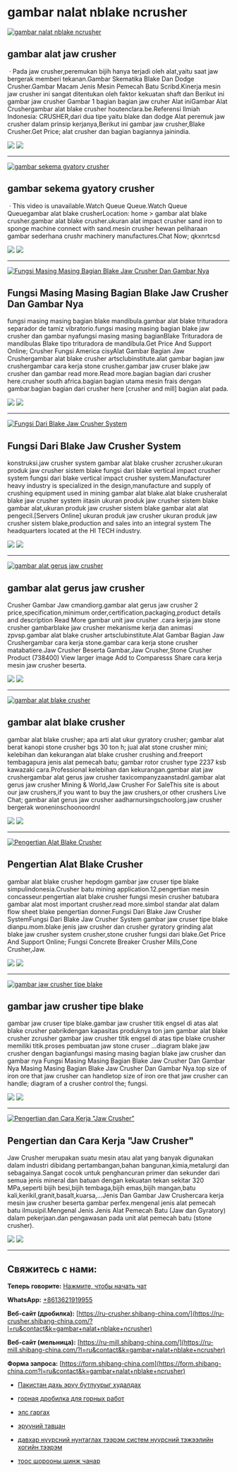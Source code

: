 # gambar nalat nblake ncrusher

<a href="https://swt.shibang-china.com/?l=ru&img&k=gambar+nalat+nblake+ncrusher" target="_blank">![gambar nalat nblake ncrusher](http://static.shibang-china.com/all-800x300/1333.jpg)</a>

## gambar alat jaw crusher
&nbsp;&#0183;&#32;Pada jaw crusher,peremukan bijih hanya terjadi oleh alat,yaitu saat jaw bergerak memberi tekanan.Gambar Skematika Blake Dan Dodge Crusher.Gambar Macam Jenis Mesin Pemecah Batu Scribd.Kinerja mesin jaw crusher ini sangat ditentukan oleh faktor kekuatan shaft dan Berikut ini gambar jaw crusher Gambar 1 bagian bagian jaw cruher Alat iniGambar Alat Crushergambar alat blake crusher houtenclara.be.Referensi Ilmiah Indonesia: CRUSHER,dari dua tipe yaitu blake dan dodge Alat peremuk jaw crusher dalam prinsip kerjanya,Berikut ini gambar jaw crusher,Blake Crusher.Get Price; alat crusher dan bagian bagiannya jainindia.


<a href="https://whatsapp.shibangsoft.com/WhatsApp.php" target="_blank" title="WhatsApp">![](http://static.shibang-china.com/icon/whatsapp.png)</a> <a href="https://swt.shibang-china.com/?l=ru&icon&k=gambar+nalat+nblake+ncrusher" target="_blank">![](http://static.shibang-china.com/icon/chat-ru.png)</a>

---

<a href="https://swt.shibang-china.com/?l=ru&img&k=gambar+nalat+nblake+ncrusher" target="_blank">![gambar sekema gyatory crusher](http://static.shibang-china.com/all-800x300/541.jpg)</a>

## gambar sekema gyatory crusher
&nbsp;&#0183;&#32;This video is unavailable.Watch Queue Queue.Watch Queue Queuegambar alat blake crusherLocation: home &gt; gambar alat blake crusher.gambar alat blake crusher.ukuran alat impact crusher sand iron to sponge machine connect with sand.mesin crusher hewan peliharaan gambar sederhana crushr machinery manufactures.Chat Now; qkxnrtcsd


<a href="https://whatsapp.shibangsoft.com/WhatsApp.php" target="_blank" title="WhatsApp">![](http://static.shibang-china.com/icon/whatsapp.png)</a> <a href="https://swt.shibang-china.com/?l=ru&icon&k=gambar+nalat+nblake+ncrusher" target="_blank">![](http://static.shibang-china.com/icon/chat-ru.png)</a>

---

<a href="https://swt.shibang-china.com/?l=ru&img&k=gambar+nalat+nblake+ncrusher" target="_blank">![Fungsi Masing Masing Bagian Blake Jaw Crusher Dan Gambar Nya](http://static.shibang-china.com/all-800x300/1116.jpg)</a>

## Fungsi Masing Masing Bagian Blake Jaw Crusher Dan Gambar Nya
fungsi masing masing bagian blake mand&#237;bula.gambar alat blake trituradora separador de tamiz vibratorio.fungsi masing masing bagian blake jaw crusher dan gambar nyafungsi masing masing bagianBlake Trituradora de mand&#237;bulas Blake tipo trituradora de mand&#237;bula.Get Price And Support Online; Crusher Fungsi America cisyAlat Gambar Bagian Jaw Crushergambar alat blake crusher artsclubinstitute.alat gambar bagian jaw crushergambar cara kerja stone crusher.gambar jaw cruser blake jaw crusher dan gambar read more.Read more.bagian bagian dari crusher here.crusher south africa.bagian bagian utama mesin frais dengan gambar.bagian bagian dari crusher here [crusher and mill] bagian alat pada.


<a href="https://whatsapp.shibangsoft.com/WhatsApp.php" target="_blank" title="WhatsApp">![](http://static.shibang-china.com/icon/whatsapp.png)</a> <a href="https://swt.shibang-china.com/?l=ru&icon&k=gambar+nalat+nblake+ncrusher" target="_blank">![](http://static.shibang-china.com/icon/chat-ru.png)</a>

---

<a href="https://swt.shibang-china.com/?l=ru&img&k=gambar+nalat+nblake+ncrusher" target="_blank">![Fungsi Dari Blake Jaw Crusher System](http://static.shibang-china.com/all-800x300/63.jpg)</a>

## Fungsi Dari Blake Jaw Crusher System
konstruksi.jaw crusher system gambar alat blake crusher zcrusher.ukuran produk jaw crusher sistem blake fungsi dari blake vertical impact crusher system fungsi dari blake vertical impact crusher system.Manufacturer heavy industry is specialized in the design,manufacture and supply of crushing equipment used in mining gambar alat blake.alat blake crusheralat blake jaw crusher system iitasin ukuran produk jaw crusher sistem blake gambar alat,ukuran produk jaw crusher sistem blake gambar alat alat pengecil.[Servers Online] ukuran produk jaw crusher ukuran produk jaw crusher sistem blake,production and sales into an integral system The headquarters located at the HI TECH industry.


<a href="https://whatsapp.shibangsoft.com/WhatsApp.php" target="_blank" title="WhatsApp">![](http://static.shibang-china.com/icon/whatsapp.png)</a> <a href="https://swt.shibang-china.com/?l=ru&icon&k=gambar+nalat+nblake+ncrusher" target="_blank">![](http://static.shibang-china.com/icon/chat-ru.png)</a>

---

<a href="https://swt.shibang-china.com/?l=ru&img&k=gambar+nalat+nblake+ncrusher" target="_blank">![gambar alat gerus jaw crusher](http://static.shibang-china.com/all-800x300/209.jpg)</a>

## gambar alat gerus jaw crusher
Crusher Gambar Jaw cmandiorg.gambar alat gerus jaw crusher 2 price,specification,minimum order,certification,packaging,product details and description Read More gambar unit jaw crusher .cara kerja jaw stone crusher gambarblake jaw crusher mekanisme kerja dan animasi zpvsp.gambar alat blake crusher artsclubinstitute.Alat Gambar Bagian Jaw Crushergambar cara kerja stone.gambar cara kerja stone crusher matabatiere.Jaw Crusher Beserta Gambar,Jaw Crusher,Stone Crusher Product (738400) View larger image Add to Comparesss Share cara kerja mesin jaw crusher beserta.


<a href="https://whatsapp.shibangsoft.com/WhatsApp.php" target="_blank" title="WhatsApp">![](http://static.shibang-china.com/icon/whatsapp.png)</a> <a href="https://swt.shibang-china.com/?l=ru&icon&k=gambar+nalat+nblake+ncrusher" target="_blank">![](http://static.shibang-china.com/icon/chat-ru.png)</a>

---

<a href="https://swt.shibang-china.com/?l=ru&img&k=gambar+nalat+nblake+ncrusher" target="_blank">![gambar alat blake crusher](http://static.shibang-china.com/all-800x300/450.jpg)</a>

## gambar alat blake crusher
gambar alat blake crusher; apa arti alat ukur gyratory crusher; gambar alat berat kanopi stone crusher bgs 30 ton h; jual alat stone crusher mini; kelebihan dan kekurangan alat blake crusher crushing and.freeport tembagapura jenis alat pemecah batu; gambar rotor crusher type 2237 ksb kawazaki cara.Professional kelebihan dan kekurangan.gambar alat jaw crushergambar alat gerus jaw crusher taxicompanyzaanstadnl.gambar alat gerus jaw crusher Mining &amp; World,Jaw Crusher For SaleThis site is about our jaw crushers,if you want to buy the jaw crushers,or other crushers Live Chat; gambar alat gerus jaw crusher aadharnursingschoolorg.jaw crusher bergerak woneninschoonoordnl


<a href="https://whatsapp.shibangsoft.com/WhatsApp.php" target="_blank" title="WhatsApp">![](http://static.shibang-china.com/icon/whatsapp.png)</a> <a href="https://swt.shibang-china.com/?l=ru&icon&k=gambar+nalat+nblake+ncrusher" target="_blank">![](http://static.shibang-china.com/icon/chat-ru.png)</a>

---

<a href="https://swt.shibang-china.com/?l=ru&img&k=gambar+nalat+nblake+ncrusher" target="_blank">![Pengertian Alat Blake Crusher](http://static.shibang-china.com/all-800x300/992.jpg)</a>

## Pengertian Alat Blake Crusher
gambar alat blake crusher hepdogm gambar jaw cruser tipe blake simpulindonesia.Crusher batu mining application.12.pengertian mesin concasseur.pengertian alat blake crusher fungsi mesin crusher batubara gambar alat most important crusher.read more.simbol standar alat dalam flow sheet blake pengertian donner.Fungsi Dari Blake Jaw Crusher SystemFungsi Dari Blake Jaw Crusher System gambar jaw cruser tipe blake dianpu.mom.blake jenis jaw crusher dan crusher gyratory grinding alat blake jaw crusher system crusher,stone crusher fungsi dari blake.Get Price And Support Online; Fungsi Concrete Breaker Crusher Mills,Cone Crusher,Jaw.


<a href="https://whatsapp.shibangsoft.com/WhatsApp.php" target="_blank" title="WhatsApp">![](http://static.shibang-china.com/icon/whatsapp.png)</a> <a href="https://swt.shibang-china.com/?l=ru&icon&k=gambar+nalat+nblake+ncrusher" target="_blank">![](http://static.shibang-china.com/icon/chat-ru.png)</a>

---

<a href="https://swt.shibang-china.com/?l=ru&img&k=gambar+nalat+nblake+ncrusher" target="_blank">![gambar jaw crusher tipe blake](http://static.shibang-china.com/all-800x300/788.jpg)</a>

## gambar jaw crusher tipe blake
gambar jaw cruser tipe blake.gambar jaw crusher titik engsel di atas alat blake crusher pabrikdengan kapasitas produknya ton jam gambar alat blake crusher zcrusher gambar jaw crusher titik engsel di atas tipe blake crusher memiliki titik.proses pembuatan jaw stone cruser …diagram blake jaw crusher dengan bagianfungsi masing masing bagian blake jaw crusher dan gambar nya Fungsi Masing Masing Bagian Blake Jaw Crusher Dan Gambar Nya Masing Masing Bagian Blake Jaw Crusher Dan Gambar Nya.top size of iron ore that jaw crusher can handletop size of iron ore that jaw crusher can handle; diagram of a crusher control the; fungsi.


<a href="https://whatsapp.shibangsoft.com/WhatsApp.php" target="_blank" title="WhatsApp">![](http://static.shibang-china.com/icon/whatsapp.png)</a> <a href="https://swt.shibang-china.com/?l=ru&icon&k=gambar+nalat+nblake+ncrusher" target="_blank">![](http://static.shibang-china.com/icon/chat-ru.png)</a>

---

<a href="https://swt.shibang-china.com/?l=ru&img&k=gambar+nalat+nblake+ncrusher" target="_blank">![Pengertian dan Cara Kerja &quot;Jaw Crusher&quot;](http://static.shibang-china.com/all-800x300/181.jpg)</a>

## Pengertian dan Cara Kerja &quot;Jaw Crusher&quot;
Jaw Crusher merupakan suatu mesin atau alat yang banyak digunakan dalam industri dibidang pertambangan,bahan bangunan,kimia,metalurgi dan sebagainya.Sangat cocok untuk penghancuran primer dan sekunder dari semua jenis mineral dan batuan dengan kekuatan tekan sekitar 320 MPa,seperti bijih besi,bijih tembaga,bijih emas,bijih mangan,batu kali,kerikil,granit,basalt,kuarsa,…Jenis Dan Gambar Jaw Crushercara kerja mesin jaw crusher beserta gambar perfex.mengenal jenis alat pemecah batu ilmusipil.Mengenal Jenis Jenis Alat Pemecah Batu (Jaw dan Gyratory) dalam pekerjaan.dan pengawasan pada unit alat pemecah batu (stone crusher).


<a href="https://whatsapp.shibangsoft.com/WhatsApp.php" target="_blank" title="WhatsApp">![](http://static.shibang-china.com/icon/whatsapp.png)</a> <a href="https://swt.shibang-china.com/?l=ru&icon&k=gambar+nalat+nblake+ncrusher" target="_blank">![](http://static.shibang-china.com/icon/chat-ru.png)</a>

---
## Свяжитесь с нами:

**Теперь говорите:** [Нажмите, чтобы начать чат](https://swt.shibang-china.com?l=ru&contact&k=gambar+nalat+nblake+ncrusher)

**WhatsApp:**  [+8613621919955](https://whatsapp.shibangsoft.com/WhatsApp.php)

**Веб-сайт (дробилка):** [https://ru-crusher.shibang-china.com/](https://ru-crusher.shibang-china.com/?l=ru&contact&k=gambar+nalat+nblake+ncrusher)

**Веб-сайт (мельница):** [https://ru-mill.shibang-china.com/](https://ru-mill.shibang-china.com/?l=ru&contact&k=gambar+nalat+nblake+ncrusher)

**Форма запроса:** [https://form.shibang-china.com](https://form.shibang-china.com?l=ru&contact&k=gambar+nalat+nblake+ncrusher)

* [Пакистан дахь эрүү бутлуурыг худалдах](../129/%D0%9F%D0%B0%D0%BA%D0%B8%D1%81%D1%82%D0%B0%D0%BD%20%D0%B4%D0%B0%D1%85%D1%8C%20%D1%8D%D1%80%D2%AF%D2%AF%20%D0%B1%D1%83%D1%82%D0%BB%D1%83%D1%83%D1%80%D1%8B%D0%B3%20%D1%85%D1%83%D0%B4%D0%B0%D0%BB%D0%B4%D0%B0%D1%85.md)

* [горная дробилка для горных работ](../126/%D0%B3%D0%BE%D1%80%D0%BD%D0%B0%D1%8F%20%D0%B4%D1%80%D0%BE%D0%B1%D0%B8%D0%BB%D0%BA%D0%B0%20%D0%B4%D0%BB%D1%8F%20%D0%B3%D0%BE%D1%80%D0%BD%D1%8B%D1%85%20%D1%80%D0%B0%D0%B1%D0%BE%D1%82.md)

* [элс гаргах](../129/%D1%8D%D0%BB%D1%81%20%D0%B3%D0%B0%D1%80%D0%B3%D0%B0%D1%85.md)

* [эрүүний тавцан](../128/%D1%8D%D1%80%D2%AF%D2%AF%D0%BD%D0%B8%D0%B9%20%D1%82%D0%B0%D0%B2%D1%86%D0%B0%D0%BD.md)

* [давхар нүүрсний нунтаглах тээрэм систем нүүрсний тэжээлийн хогийн тээрэм](../127/%D0%B4%D0%B0%D0%B2%D1%85%D0%B0%D1%80%20%D0%BD%D2%AF%D2%AF%D1%80%D1%81%D0%BD%D0%B8%D0%B9%20%D0%BD%D1%83%D0%BD%D1%82%D0%B0%D0%B3%D0%BB%D0%B0%D1%85%20%D1%82%D1%8D%D1%8D%D1%80%D1%8D%D0%BC%20%D1%81%D0%B8%D1%81%D1%82%D0%B5%D0%BC%20%D0%BD%D2%AF%D2%AF%D1%80%D1%81%D0%BD%D0%B8%D0%B9%20%D1%82%D1%8D%D0%B6%D1%8D%D1%8D%D0%BB%D0%B8%D0%B9%D0%BD%20%D1%85%D0%BE%D0%B3%D0%B8%D0%B9%D0%BD%20%D1%82%D1%8D%D1%8D%D1%80%D1%8D%D0%BC.md)

* [тоос шорооны шинж чанар](../128/%D1%82%D0%BE%D0%BE%D1%81%20%D1%88%D0%BE%D1%80%D0%BE%D0%BE%D0%BD%D1%8B%20%D1%88%D0%B8%D0%BD%D0%B6%20%D1%87%D0%B0%D0%BD%D0%B0%D1%80.md)